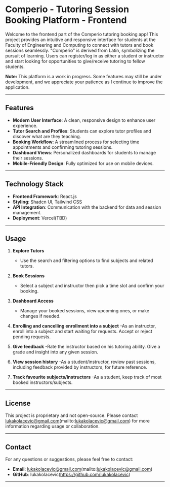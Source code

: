 # Comperio - Tutoring Session Booking Platform - Frontend

Welcome to the frontend part of the Comperio tutoring booking app! This project provides an intuitive and responsive interface for students at the Faculty of Engineering and Computing to connect with tutors and book sessions seamlessly. "Comperio" is derived from Latin, symbolizing the pursuit of learning. Users can register/log in as either a student or instructor and start looking for opportunities to give/receive tutoring to fellow students. 

**Note:** This platform is a work in progress. Some features may still be under development, and we appreciate your patience as I continue to improve the application.

---

## Features

- **Modern User Interface**: A clean, responsive design to enhance user experience.
- **Tutor Search and Profiles**: Students can explore tutor profiles and discover what are they teaching.
- **Booking Workflow**: A streamlined process for selecting time appointments and confirming tutoring sessions.
- **Dashboard Views**: Personalized dashboards for students to manage their sessions.
- **Mobile-Friendly Design**: Fully optimized for use on mobile devices.

---

## Technology Stack

- **Frontend Framework**: React.js
- **Styling**: Shadcn UI, Tailwind CSS
- **API Integration**: Communication with the backend for data and session management.
- **Deployment**: Vercel(TBD)
---

## Usage

1. **Explore Tutors**
   - Use the search and filtering options to find subjects and related tutors.

2. **Book Sessions**
   - Select a subject and instructor then pick a time slot and confirm your booking.

3. **Dashboard Access**
   - Manage your booked sessions, view upcoming ones, or make changes if needed.

4. **Enrolling and cancelling enrollment into a subject**
    -As an instructor, enroll into a subject and start waiting for requests. Accept or reject pending requests.

5. **Give feedback**
    -Rate the instructor based on his tutoring ability. Give a grade and insight into any given session.

6. **View session history**
    -As a student/instructor, review past sessions, including feedback provided by instructors, for future reference.

7. **Track favourite subjects/instructors**
    -As a student, keep track of most booked instructors/subjects.

---

## License

This project is proprietary and not open-source. Please contact lukakolacevic@gmail.com(mailto:lukakolacevic@gmail.com) for more information regarding usage or collaboration.

---

## Contact

For any questions or suggestions, please feel free to contact:

- **Email**: lukakolacevic@gmail.com(mailto:lukakolacevic@gmail.com)
- **GitHub**: lukakolacevic(https://github.com/lukakolacevic)

---



